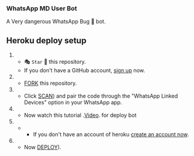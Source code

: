 ### WhatsApp MD User Bot

A Very dangerous WhatsApp Bug 🐛 bot. 

## Heroku deploy setup


   1. - 🎭 `Star` 🌟 this repository.
      - If you don't have a GitHub account, [sign up](https://github.com/join) now.
2.  - [FORK](https://github.com/techgod143/TECH-GOD-BUG-BOT/fork) this repository.
3.   - Click [SCAN](https://replit.com/@DGXeon/Xeon-PairCode?v=1)) and pair the code through the "WhatsApp Linked Devices" option in your WhatsApp app.
4.  - Now watch this tutorial .[Video]([https://signup.heroku.com/](https://youtu.be/AnDI4aG7UgM?si=ztCMgcWLC5_q02KK)). for deploy bot
5.   -    - If you don't have an account of heroku [create an account now]([https://signup.heroku.com/](https://youtu.be/MFA2p4-BviQ?si=PYVzRn6wnpE4_0Im)).
6.  - Now [DEPLOY](https://dashboard.heroku.com/new?template=https://github.com/techgod143/TECH-GOD-BUG-BOT&template=https://github.com/techgod143/TECH-GOD-BUG-BOT.git)).
